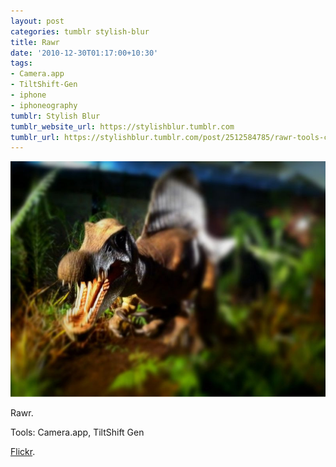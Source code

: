 ```yaml
---
layout: post
categories: tumblr stylish-blur
title: Rawr
date: '2010-12-30T01:17:00+10:30'
tags:
- Camera.app
- TiltShift-Gen
- iphone
- iphoneography
tumblr: Stylish Blur
tumblr_website_url: https://stylishblur.tumblr.com
tumblr_url: https://stylishblur.tumblr.com/post/2512584785/rawr-tools-cameraapp-tiltshift-gen-flickr
---
```

 ![](/content/images/tumblr/stylish-blur/tumblr_le72fpk2aS1qeku5yo1_1280.jpg)  

Rawr.

Tools: Camera.app, TiltShift Gen

[Flickr](http://www.flickr.com/photos/jden/5455371189).

